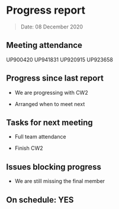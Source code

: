 <!-- File name must be Year-Month-Date.md
e.g. 2020-10-12.md -->

<!--One report per week Minimum!-->
# Progress report

> Date: 08 December 2020

<!--Names of those who attended the meeting, CSV-->
## Meeting attendance

UP900420
UP941831
UP920915
UP923658

## Progress since last report
<!--What have you done ?-->
<!--Single line bullet point-->
* We are progressing with CW2

* Arranged when to meet next

## Tasks for next meeting

<!--What will you do before the next?-->
<!--Single line bullet point-->

* Full team attendance

* Finish CW2

## Issues blocking progress

* We are still missing the final member

<!--Pick one-->
<!--## On schedule: YES-->
<!--## On schedule: NO-->

## On schedule: YES
